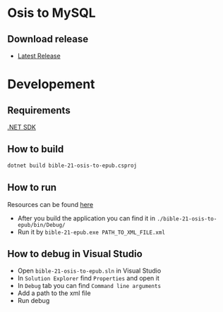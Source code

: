 # Osis to MySQL

## Download release

- [Latest Release](https://github.com/webnazakazku/bible-21-osis-to-epub/releases)

# Developement 

## Requirements

[.NET SDK](https://www.microsoft.com/net/learn/get-started/windows)

## How to build

```bash
dotnet build bible-21-osis-to-epub.csproj
```

## How to run

Resources can be found [here](https://1drv.ms/f/s!ArZuV_aXyWwR3YNh7fHBjO8WgYfObQ)

- After you build the application you can find it in `./bible-21-osis-to-epub/bin/Debug/`
- Run it by `bible-21-epub.exe PATH_TO_XML_FILE.xml`

## How to debug in Visual Studio

- Open `bible-21-osis-to-epub.sln` in Visual Studio
- In `Solution Explorer` find `Properties` and open it
- In `Debug` tab you can find `Command line arguments`
- Add a path to the xml file
- Run debug